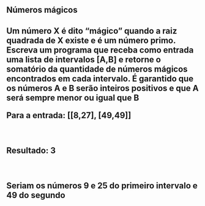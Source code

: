 <h2>Números mágicos<h2>
  
<p>Um número X é dito “mágico” quando a raiz quadrada de X existe e é um número primo.
Escreva um programa que receba como entrada uma lista de intervalos [A,B] e retorne o
somatório da quantidade de números mágicos encontrados em cada intervalo. É garantido
que os números A e B serão inteiros positivos e que A será sempre menor ou igual que B</p>
<p>Para a entrada: [[8,27], [49,49]] </p><br>
<p>Resultado: 3</p><br>
<p>Seriam os números 9 e 25 do primeiro intervalo e 49 do segundo</p><br>
